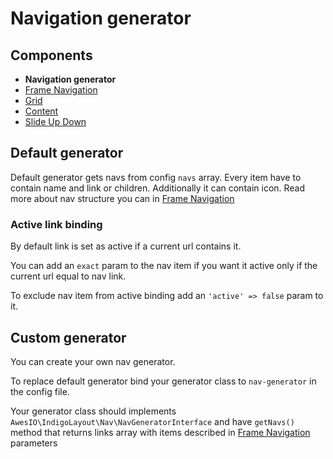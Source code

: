 # Navigation generator

## Components
- **Navigation generator**
- [Frame Navigation](./frame-nav.md)
- [Grid](./grid.md)
- [Content](./classes.md)
- [Slide Up Down](./slide-up-down.md)

## Default generator

Default generator gets navs from config `navs` array. Every item have to contain name and link or children.
Additionally it can contain icon. Read more about nav structure you can in [Frame Navigation](./frame-nav.md)

### Active link binding

By default link is set as active if a current url contains it.

You can add an `exact` param to the nav item if you want it active only if the current url equal to nav link.

To exclude nav item from active binding add an `'active' => false` param to it. 

## Custom generator

You can create your own nav generator. 

To replace default generator bind your generator class to `nav-generator` in the config file.

Your generator class should implements `AwesIO\IndigoLayout\Nav\NavGeneratorInterface` and have `getNavs()` method that
returns links array with items described in [Frame Navigation](./frame-nav.md) parameters
